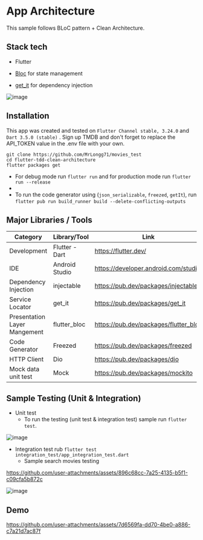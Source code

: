 # App Architecture

This sample follows BLoC pattern + Clean Architecture.

## Stack tech

- Flutter

- [Bloc](https://bloclibrary.dev) for state management

- [get_it](https://pub.dev/packages/get_it) for dependency injection

![image](https://user-images.githubusercontent.com/41661101/230762542-b710334e-0b0c-4a4a-a68f-354d038ec089.png)

## Installation

This app was created and tested on `Flutter Channel stable, 3.24.0` and `Dart 3.5.0 (stable)` .
Sign up TMDB and don't forget to replace the API_TOKEN value in the .env file with your own.

```
git clone https://github.com/MrLongg71/movies_test
cd flutter-tdd-clean-architecture
flutter packages get
```

- For debug mode run `flutter run` and for production mode run `flutter run --release`
- 
- To run the code generator using (`json_serializable`, `freezed`, `getIt`),
  run `flutter pub run build_runner build --delete-conflicting-outputs`

## Major Libraries / Tools

| Category                        	 | Library/Tool   	         | Link                                                       	            |
|-----------------------------------|--------------------------|-------------------------------------------------------------------------|
| Development                     	 | Flutter - Dart 	         | https://flutter.dev/                       	                            |
| IDE 	                             | Android Studio         	 | https://developer.android.com/studio               	                    |
| Dependency Injection              | injectable               | https://pub.dev/packages/injectable                                   	 |
| Service Locator                   | get_it                   | https://pub.dev/packages/get_it                                   	     |
| Presentation Layer Mangement      | flutter_bloc             | https://pub.dev/packages/flutter_bloc                                   |
| Code Generator                    | Freezed                  | https://pub.dev/packages/freezed                                        |
| HTTP Client                       | Dio                      | https://pub.dev/packages/dio                                            |
| Mock data unit test               | Mock                     | https://pub.dev/packages/mockito                                        |

## Sample Testing (Unit & Integration)
- Unit test
   + To run the testing (unit test & integration test) sample
run `flutter test`.

![image](https://github.com/user-attachments/assets/7b690778-9b52-48eb-928d-270ff8285e23)

- Integration test rub `flutter test integration_test/app_integration_test.dart`
  + Sample search movies testing 
  
https://github.com/user-attachments/assets/896c68cc-7a25-4135-b5f1-c09cfa5b872c

![image](https://github.com/user-attachments/assets/86328a95-9a36-4cca-b1dc-e00bdb3b7ca8)


## Demo

https://github.com/user-attachments/assets/7d6569fa-dd70-4be0-a886-c7a21d7ac87f



